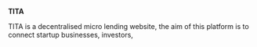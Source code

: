 **TITA**

TITA is a decentralised micro lending website, the aim of this platform is to connect startup businesses, investors, 
